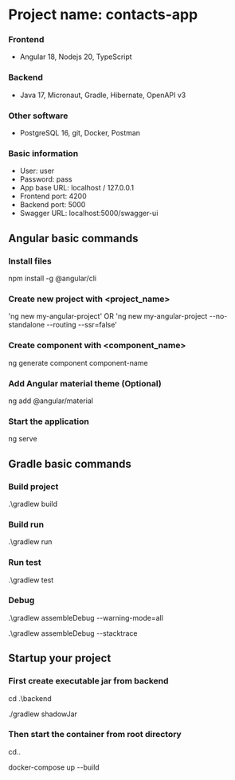 # Project name: contacts-app

### Frontend

- Angular 18, Nodejs 20, TypeScript

### Backend

- Java 17, Micronaut, Gradle, Hibernate, OpenAPI v3

### Other software

- PostgreSQL 16, git, Docker, Postman

### Basic information

- User: user
- Password: pass
- App base URL: localhost / 127.0.0.1
- Frontend port: 4200
- Backend port: 5000
- Swagger URL: localhost:5000/swagger-ui

## Angular basic commands

### Install files
npm install -g @angular/cli

### Create new project with <project_name>

'ng new my-angular-project' OR 'ng new my-angular-project --no-standalone --routing --ssr=false'

### Create component with <component_name>

ng generate component component-name

### Add Angular material theme (Optional)

ng add @angular/material

### Start the application

ng serve

## Gradle basic commands

### Build project

.\gradlew build

### Build run

.\gradlew run

### Run test

.\gradlew test

### Debug

.\gradlew assembleDebug  --warning-mode=all

.\gradlew assembleDebug  --stacktrace

## Startup your project

### First create executable jar from backend

cd .\backend

./gradlew shadowJar

### Then start the container from root directory

cd..

docker-compose up --build
